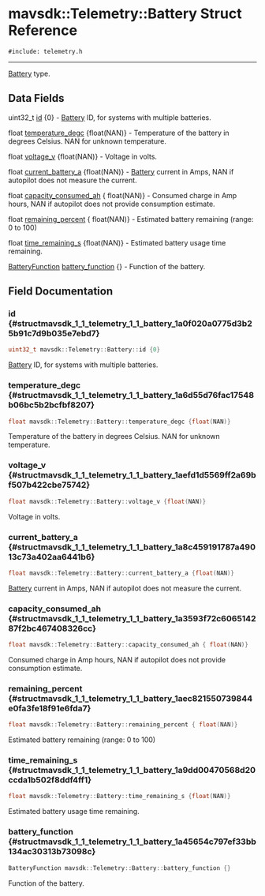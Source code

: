 # mavsdk::Telemetry::Battery Struct Reference
`#include: telemetry.h`

----


[Battery](structmavsdk_1_1_telemetry_1_1_battery.md) type. 


## Data Fields


uint32_t [id](#structmavsdk_1_1_telemetry_1_1_battery_1a0f020a0775d3b25b91c7d9b035e7ebd7) {0} - [Battery](structmavsdk_1_1_telemetry_1_1_battery.md) ID, for systems with multiple batteries.

float [temperature_degc](#structmavsdk_1_1_telemetry_1_1_battery_1a6d55d76fac17548b06bc5b2bcfbf8207) {float(NAN)} - Temperature of the battery in degrees Celsius. NAN for unknown temperature.

float [voltage_v](#structmavsdk_1_1_telemetry_1_1_battery_1aefd1d5569ff2a69bf507b422cbe75742) {float(NAN)} - Voltage in volts.

float [current_battery_a](#structmavsdk_1_1_telemetry_1_1_battery_1a8c459191787a49013c73a402aa6441b6) {float(NAN)} - [Battery](structmavsdk_1_1_telemetry_1_1_battery.md) current in Amps, NAN if autopilot does not measure the current.

float [capacity_consumed_ah](#structmavsdk_1_1_telemetry_1_1_battery_1a3593f72c606514287f2bc467408326cc) { float(NAN)} - Consumed charge in Amp hours, NAN if autopilot does not provide consumption estimate.

float [remaining_percent](#structmavsdk_1_1_telemetry_1_1_battery_1aec821550739844e0fa3fe18f91e6fda7) { float(NAN)} - Estimated battery remaining (range: 0 to 100)

float [time_remaining_s](#structmavsdk_1_1_telemetry_1_1_battery_1a9dd00470568d20ccda1b502f8ddf4ff1) {float(NAN)} - Estimated battery usage time remaining.

[BatteryFunction](classmavsdk_1_1_telemetry.md#classmavsdk_1_1_telemetry_1adf751b819a1a38fc2b02442b5d5dae60) [battery_function](#structmavsdk_1_1_telemetry_1_1_battery_1a45654c797ef33bb134ac30313b73098c) {} - Function of the battery.


## Field Documentation


### id {#structmavsdk_1_1_telemetry_1_1_battery_1a0f020a0775d3b25b91c7d9b035e7ebd7}

```cpp
uint32_t mavsdk::Telemetry::Battery::id {0}
```


[Battery](structmavsdk_1_1_telemetry_1_1_battery.md) ID, for systems with multiple batteries.


### temperature_degc {#structmavsdk_1_1_telemetry_1_1_battery_1a6d55d76fac17548b06bc5b2bcfbf8207}

```cpp
float mavsdk::Telemetry::Battery::temperature_degc {float(NAN)}
```


Temperature of the battery in degrees Celsius. NAN for unknown temperature.


### voltage_v {#structmavsdk_1_1_telemetry_1_1_battery_1aefd1d5569ff2a69bf507b422cbe75742}

```cpp
float mavsdk::Telemetry::Battery::voltage_v {float(NAN)}
```


Voltage in volts.


### current_battery_a {#structmavsdk_1_1_telemetry_1_1_battery_1a8c459191787a49013c73a402aa6441b6}

```cpp
float mavsdk::Telemetry::Battery::current_battery_a {float(NAN)}
```


[Battery](structmavsdk_1_1_telemetry_1_1_battery.md) current in Amps, NAN if autopilot does not measure the current.


### capacity_consumed_ah {#structmavsdk_1_1_telemetry_1_1_battery_1a3593f72c606514287f2bc467408326cc}

```cpp
float mavsdk::Telemetry::Battery::capacity_consumed_ah { float(NAN)}
```


Consumed charge in Amp hours, NAN if autopilot does not provide consumption estimate.


### remaining_percent {#structmavsdk_1_1_telemetry_1_1_battery_1aec821550739844e0fa3fe18f91e6fda7}

```cpp
float mavsdk::Telemetry::Battery::remaining_percent { float(NAN)}
```


Estimated battery remaining (range: 0 to 100)


### time_remaining_s {#structmavsdk_1_1_telemetry_1_1_battery_1a9dd00470568d20ccda1b502f8ddf4ff1}

```cpp
float mavsdk::Telemetry::Battery::time_remaining_s {float(NAN)}
```


Estimated battery usage time remaining.


### battery_function {#structmavsdk_1_1_telemetry_1_1_battery_1a45654c797ef33bb134ac30313b73098c}

```cpp
BatteryFunction mavsdk::Telemetry::Battery::battery_function {}
```


Function of the battery.

